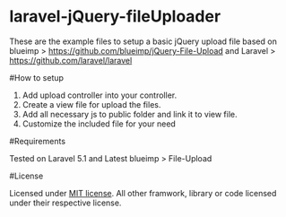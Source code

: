 # laravel-jQuery-fileUploader

These are the example files to setup a basic jQuery upload file based on blueimp > https://github.com/blueimp/jQuery-File-Upload and Laravel > https://github.com/laravel/laravel

#How to setup

1. Add upload controller into your controller.
2. Create a view file for upload the files.
3. Add all necessary js to public folder and link it to view file.
4. Customize the included file for your need

#Requirements

Tested on Laravel 5.1 and Latest blueimp > File-Upload

#License

Licensed under [MIT license](http://www.opensource.org/licenses/MIT). All other framwork, library or code licensed under their respective license.
